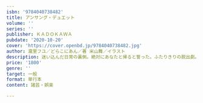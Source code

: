 ```yaml
---
isbn: '9784040738482'
title: アンサング・デュエット
volume: ''
series: ''
publisher: ＫＡＤＯＫＡＷＡ
pubdate: '2020-10-20'
cover: 'https://cover.openbd.jp/9784040738482.jpg'
author: 瀧里フユ／どらこにあん／著 米山舞／イラスト
description: 迷い込んだ日常の裏側。絶対にあなたと帰ると誓った。ふたりきりの脱出劇。
price: '1800'
genre: ''
target: 一般
format: 単行本
content: 諸芸・娯楽

---
```


